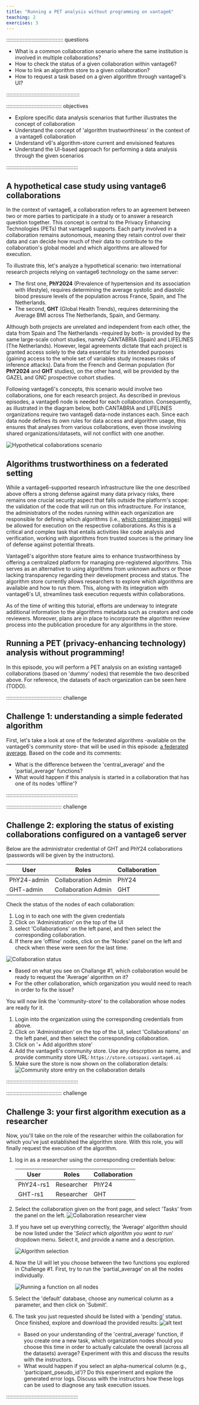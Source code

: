 ```yaml
---
title: "Running a PET analysis without programming on vantage6"
teaching: 2
exercises: 3
---
```


:::::::::::::::::::::::::::::::::::::: questions
- What is a common collaboration scenario where the same institution is involved in multiple collaborations?
- How to check the status of a given collaboration within vantage6?
- How to link an algorithm store to a given collaboration?
- How to request a task based on a given algorithm through vantage6's UI?

:::::::::::::::::::::::::::::::::::::::::::::::::

::::::::::::::::::::::::::::::::::::: objectives

- Explore specific data analysis scenarios that further illustrates the concept of collaboration
- Understand the concept of 'algorithm trustworthiness' in the context of a vantage6 collaboration
- Understand v6's algorithm-store current and envisioned features
- Understand the UI-based approach for performing a data analysis through the given scenarios 

::::::::::::::::::::::::::::::::::::::::::::::::

## A hypothetical case study using vantage6 collaborations

In the context of vantage6, a collaboration refers to an agreement between two or more parties to participate in a study or to answer a research question together. This concept is central to the Privacy Enhancing Technologies (PETs) that vantage6 supports. Each party involved in a collaboration remains autonomous, meaning they retain control over their data and can decide how much of their data to contribute to the collaboration's global model and which algorithms are allowed for execution. 

To illustrate this, let's analyze a hypothetical scenario: two international research projects relying on vantage6 technology on the same server: 

* The first one, __PhY2024__ (Prevalence of hypertension and its association with lifestyle), requires determining the average systolic and diastolic blood pressure levels of the population across France, Spain, and The Netherlands. 
* The second, __GHT__ (Global Health Trends), requires determining the Average BMI across The Netherlands, Spain, and Germany. 

Although both projects are unrelated and independent from each other, the data from Spain and The Netherlands -required by both- is provided by the same large-scale cohort studies, namely CANTABRIA (Spain) and LIFELINES (The Netherlands). However, legal agreements dictate that each project is granted access solely to the data essential for its intended purposes (gaining access to the whole set of variables study increases risks of inference attacks). Data from the French and German population (for __PhY2024__ and __GHT__ studies), on the other hand, will be provided by the GAZEL and GNC prospective cohort studies.

Following vantage6's concepts, this scenario would involve two collaborations, one for each research project. As described in previous episodes, a vantage6 node is needed for each collaboration. Consequently, as illustrated in the diagram below, both CANTABRIA and LIFELINES organizations require two vantage6 data-node instances each. Since each data node defines its own rules for data access and algorithm usage, this ensures that analyses from various collaborations, even those involving shared organizations/datasets, will not conflict with one another.

![Hypothetical collaborations scenario](fig/chapter3/orgs_n_collabs_scenario.png)


## Algorithms trustworthiness on a federated setting

While a vantage6-supported research infrastructure like the one described above offers a strong defense against many data privacy risks, there remains one crucial security aspect that falls outside the platform's scope: the validation of the code that will run on this infrastructure. For instance, the administrators of the nodes running within each organization are responsible for defining which algorithms (i.e., [which container images](https://docs.vantage6.ai/en/main/node/configure.html#all-configuration-options)) will be allowed for execution on the respective collaborations. As this is a critical and complex task that entails activities like code analysis and verification, working with algorithms from trusted sources is the primary line of defense against potential threats.

Vantage6's algorithm store feature aims to enhance trustworthiness by offering a centralized platform for managing pre-registered algorithms. This serves as an alternative to using algorithms from unknown authors or those lacking transparency regarding their development process and status. The algorithm store currently allows researchers to explore which algorithms are available and how to run them. This, along with its integration with vantage6's UI, streamlines task execution requests within collaborations.

As of the time of writing this tutorial, efforts are underway to integrate additional information to the algorithms metadata such as creators and code reviewers. Moreover, plans are in place to incorporate the algorithm review process into the publication procedure for any algorithms in the store.

## Running a PET (privacy-enhancing technology) analysis without programming!

In this episode, you will perform a PET analysis on an existing vantage6 collaborations (based on 'dummy' nodes) that resemble the two described above. For reference, the datasets of each organization can be seen here (TODO).

::::::::::::::::::::::::::::::::::::: challenge

## Challenge 1: understanding a simple federated algorithm

First, let's take a look at one of the federated algorithms -available on the vantage6's community store- that will be used in this episode: [a federated average](https://github.com/IKNL/v6-average-py/blob/master/v6-average-py/__init__.py). Based on the code and its comments:

- What is the difference between the 'central_average' and the 'partial_average' functions?
- What would happen if this analysis is started in a collaboration that has one of its nodes 'offline'?

::::::::::::::::::::::::::::::::::::::::::::::::

::::::::::::::::::::::::::::::::::::: challenge

## Challenge 2: exploring the status of existing collaborations configured on a vantage6 server

Below are the administrator credential of GHT and PhY24 collaborations (passwords will be given by the instructors).

| User        | Roles               | Collaboration |
| ----------- | ------------------- | ------------- |
| PhY24-admin | Collaboration Admin | PhY24         |
| GHT-admin   | Collaboration Admin | GHT           |

Check the status of the nodes of each collaboration: 

1. Log in to each one with the given credentials
2. Click on 'Administration' on the top of the UI
3. select 'Collaborations' on the left panel, and then select the corresponding collaboration. 
4. If there are 'offline' nodes, click on the 'Nodes' panel on the left and check when these were seen for the last time.

![Collaboration status](fig/chapter3/collab-status-offline.png)

- Based on what you see on Challange #1, which collaboration would be ready to request the 'Average' algorithm on it?
- For the other collaboration, which organization you would need to reach in order to fix the issue?

You will now link the 'community-store' to the collaboration whose nodes are ready for it. 

1. Login into the organization using the corresponding credentials from above. 
2. Click on 'Administration' on the top of the UI, select 'Collaborations' on the left panel, and then select the corresponding collaboration.
3. Click on '+ Add algorithm store'
4. Add the vantage6's community store. Use any descrption as name, and provide community store URL: `https://store.cotopaxi.vantage6.ai`
5. Make sure the store is now shown on the collaboration details:
![Community store entry on the collaboration details](fig/chapter3/community-store-entry.png)

::::::::::::::::::::::::::::::::::::::::::::::::

::::::::::::::::::::::::::::::::::::: challenge
## Challenge 3: your first algorithm execution as a researcher

Now, you'll take on the role of the researcher within the collaboration for which you've just established the algorithm store. With this role, you will finally request the execution of the algorithm. 

1. log in as a researcher using the corresponding credentials below:

    |  User  |  Roles   |  Collaboration   |
    |----|-----|-----|
    |PhY24-rs1  | Researcher    |PhY24      |
    |GHT-rs1  | Researcher    |GHT    |

2. Select the collaboration given on the front page, and select 'Tasks' from the panel on the left.
    ![Collaboration researcher view](fig/chapter3/collab-researcher-view.png)

3. If you have set up everything correctly, the 'Average' algorithm should be now listed under the '*Select which algorithm you want to run*' dropdown menu. Select it, and provide a name and a description.

    ![Algorithm selection](fig/chapter3/task-alg-selection.png)

4. Now the UI will let you choose between the two functions you explored in Challenge #1. First, try to run the 'partial_average' on all the nodes individually.

    ![Running a function on all nodes](fig/chapter3/task-partial-on-individial-orgs.png)

5. Select the 'default' database, choose any numerical column as a parameter, and then click on 'Submit'.

6. The task you just requested should be listed with a 'pending' status. Once finished, explore and download the provided results:
    ![alt text](fig/chapter3/task-results.png)


   - Based on your understanding of the 'central_average' function, if you create one a new task, which organization nodes should you choose this time in order to actually calculate the overall (across all the datasets) average? Experiment with this and discuss the results with the instructors.
   - What would happen if you select an alpha-numerical column (e.g., 'participant_pseudo_id')? Do this experiment and explore the generated error logs. Discuss with the instructors how these logs can be used to diagnose any task execution issues.

::::::::::::::::::::::::::::::::::::::::::::::::

